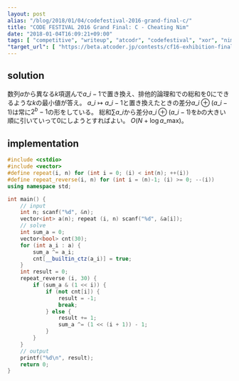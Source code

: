 ```yaml
---
layout: post
alias: "/blog/2018/01/04/codefestival-2016-grand-final-c/"
title: "CODE FESTIVAL 2016 Grand Final: C - Cheating Nim"
date: "2018-01-04T16:09:21+09:00"
tags: [ "competitive", "writeup", "atcodr", "codefestival", "xor", "nim" ]
"target_url": [ "https://beta.atcoder.jp/contests/cf16-exhibition-final/tasks/cf16_exhibition_final_c" ]
---
```


## solution

数列$a$から異なる$k$項選んで$a\_i - 1$で置き換え、排他的論理和での総和を$0$にできるような$k$の最小値が答え。
$a\_i \mapsto a\_i - 1$と置き換えたときの差分$a\_i \oplus (a\_i - 1)$は常に$2^b - 1$の形をしている。
総和$\sum a\_i$から差分$a\_i \oplus (a\_i - 1)$を$b$の大きい順に引いていって$0$にしようとすればよい。
$O(N + \log a\_{\mathrm{max}})$。

## implementation

``` c++
#include <cstdio>
#include <vector>
#define repeat(i, n) for (int i = 0; (i) < int(n); ++(i))
#define repeat_reverse(i, n) for (int i = (n)-1; (i) >= 0; --(i))
using namespace std;

int main() {
    // input
    int n; scanf("%d", &n);
    vector<int> a(n); repeat (i, n) scanf("%d", &a[i]);
    // solve
    int sum_a = 0;
    vector<bool> cnt(30);
    for (int a_i : a) {
        sum_a ^= a_i;
        cnt[__builtin_ctz(a_i)] = true;
    }
    int result = 0;
    repeat_reverse (i, 30) {
        if (sum_a & (1 << i)) {
            if (not cnt[i]) {
                result = -1;
                break;
            } else {
                result += 1;
                sum_a ^= (1 << (i + 1)) - 1;
            }
        }
    }
    // output
    printf("%d\n", result);
    return 0;
}
```
